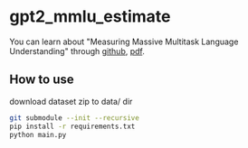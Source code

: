 # gpt2_mmlu_estimate

You can learn about "Measuring Massive Multitask Language Understanding" through [github](https://github.com/hendrycks/test), [pdf](https://arxiv.org/pdf/2009.03300.pdf).

## How to use

download dataset zip to data/ dir

```bash
git submodule --init --recursive
pip install -r requirements.txt
python main.py
```